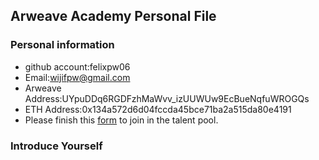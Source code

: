 ## Arweave Academy Personal File

### Personal information

- github account:felixpw06
- Email:wijifpw@gmail.com
- Arweave Address:UYpuDDq6RGDFzhMaWvv_izUUWUw9EcBueNqfuWROGQs
- ETH Address:0x134a572d6d04fccda45bce71ba2a515da80e4191
- Please finish this [form](https://docs.google.com/forms/d/e/1FAIpQLSfWA5fIIcBgmRppm3jNz5vmf9Mai_QMVil-2pO4r7YKn_Zhtw/viewform?usp=sf_link) to join in the talent pool.

### Introduce Yourself
